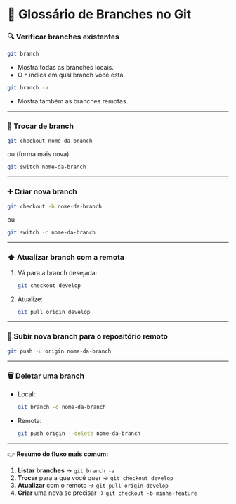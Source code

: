 
# 📖 Glossário de Branches no Git  

### 🔍 Verificar branches existentes
```bash
git branch
```
- Mostra todas as branches locais.  
- O `*` indica em qual branch você está.  

```bash
git branch -a
```
- Mostra também as branches remotas.  

---

### 🔄 Trocar de branch
```bash
git checkout nome-da-branch
```
ou (forma mais nova):
```bash
git switch nome-da-branch
```

---

### ➕ Criar nova branch
```bash
git checkout -b nome-da-branch
```
ou
```bash
git switch -c nome-da-branch
```

---

### ⬆️ Atualizar branch com a remota
1. Vá para a branch desejada:
   ```bash
   git checkout develop
   ```
2. Atualize:
   ```bash
   git pull origin develop
   ```

---

### 🚀 Subir nova branch para o repositório remoto
```bash
git push -u origin nome-da-branch
```

---

### 🗑️ Deletar uma branch
- Local:
  ```bash
  git branch -d nome-da-branch
  ```
- Remota:
  ```bash
  git push origin --delete nome-da-branch
  ```

---

👉 **Resumo do fluxo mais comum:**
1. **Listar branches** → `git branch -a`  
2. **Trocar** para a que você quer → `git checkout develop`  
3. **Atualizar** com o remoto → `git pull origin develop`  
4. **Criar** uma nova se precisar → `git checkout -b minha-feature`  
